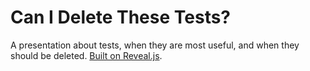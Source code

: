 # Can I Delete These Tests?

A presentation about tests, when they are most useful, and when they should be deleted. [Built on Reveal.js](http://lab.hakim.se/reveal-js/).